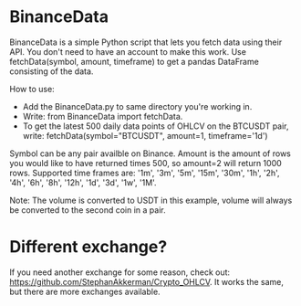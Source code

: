 # BinanceData
BinanceData is a simple Python script that lets you fetch data using their API. You don't need to have an account to make this work.
Use fetchData(symbol, amount, timeframe) to get a pandas DataFrame consisting of the data.

How to use:
- Add the BinanceData.py to same directory you're working in.
- Write: from BinanceData import fetchData.
- To get the latest 500 daily data points of OHLCV on the BTCUSDT pair, write: fetchData(symbol="BTCUSDT", amount=1, timeframe='1d')

Symbol can be any pair availble on Binance. Amount is the amount of rows you would like to have returned times 500, so amount=2 will return 1000 rows. Supported time frames are: '1m', '3m', '5m', '15m', '30m', '1h', '2h', '4h', '6h', '8h', '12h', '1d', '3d', '1w', '1M'.

Note: The volume is converted to USDT in this example, volume will always be converted to the second coin in a pair.

# Different exchange?
If you need another exchange for some reason, check out: https://github.com/StephanAkkerman/Crypto_OHLCV. It works the same, but there are more exchanges available.
